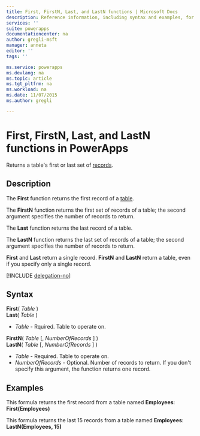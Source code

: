 ```yaml
---
title: First, FirstN, Last, and LastN functions | Microsoft Docs
description: Reference information, including syntax and examples, for the First, FirstN, Last, and LastN functions in PowerApps
services: ''
suite: powerapps
documentationcenter: na
author: gregli-msft
manager: anneta
editor: ''
tags: ''

ms.service: powerapps
ms.devlang: na
ms.topic: article
ms.tgt_pltfrm: na
ms.workload: na
ms.date: 11/07/2015
ms.author: gregli

---
```

# First, FirstN, Last, and LastN functions in PowerApps
Returns a table's first or last set of [records](../working-with-tables.md#records).

## Description
The **First** function returns the first record of a [table](../working-with-tables.md).

The **FirstN** function returns the first set of records of a table; the second argument specifies the number of records to return.

The **Last** function returns the last record of a table.

The **LastN** function returns the last set of records of a table; the second argument specifies the number of records to return.

**First** and **Last** return a single record.  **FirstN** and **LastN** return a table, even if you specify only a single record.

[!INCLUDE [delegation-no](../../../includes/delegation-no.md)]

## Syntax
**First**( *Table* )<br>**Last**( *Table* )

* *Table* - Rquired. Table to operate on.

**FirstN**( *Table* [, *NumberOfRecords* ] )<br>**LastN**( *Table* [, *NumberOfRecords* ] )

* *Table* - Required. Table to operate on.
* *NumberOfRecords* - Optional.  Number of records to return. If you don't specify this argument, the function returns one record.

## Examples
This formula returns the first record from a table named **Employees**:<br>
**First(Employees)**

This formula returns the last 15 records from a table named **Employees**:<br>
**LastN(Employees, 15)**

